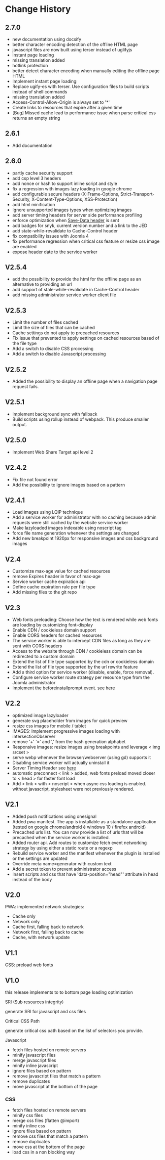 # Change History

## 2.7.0

- new documentation using docsify
- better character encoding detection of the offline HTML page
- javascript files are now built using terser instead of uglifyjs
- instant page loading
- missing translation added
- hotlink protection
- better detect character encoding when manually editing the offline page HTML
- Implement instant page loading
- Replace ugify-es with terser. Use configuration files to build scripts instead of shell commands
- missing translation added
- Access-Control-Allow-Origin is always set to '*'
- Create links to resources that expire after a given time
- \[Bug\] Missed cache lead to performance issue when parse critical css returns an empty string
  
## 2.6.1
 
- Add documentation
  
## 2.6.0

- partly cache security support
- add csp level 3 headers
- add nonce or hash to support inline script and style
- fix a regression with images lazy loading in google chrome
- add configurable secure headers (X-Frame-Options, Strict-Transport-Security, X-Content-Type-Options, XSS-Protection)
- add html minification
- Ignore unsupported images types when optimizing images
- add server timing headers for server side performance profiling
- enforce optimization when [Save-Data header](https://developers.google.com/web/fundamentals/performance/optimizing-content-efficiency/save-data/) is sent
- add badges for snyk, current version number and a link to the JED
- add state-while-revalidate to Cache-Control header
- fix compatibility issues with Joomla 4
- fix performance regression when critical css feature or resize css image are enabled
- expose header date to the service worker

## V2.5.4

- add the possibility to provide the html for the offline page as an alternative to providing an url
- add support of stale-while-revalidate in Cache-Control header
- add missing administrator service worker client file

## V2.5.3

- Limit the number of files cached
- Limit the size of files that can be cached
- Cache settings do not apply to precached resources
- Fix issue that prevented to apply settings on cached resources based of the file type
- Add a switch to disable CSS processing
- Add a switch to disable Javascript processing

## V2.5.2

- Added the possibility to display an offline page when a navigation page request fails.

## V2.5.1

- Implement background sync with fallback
- Build scripts using rollup instead of webpack. This produce smaller output.

## V2.5.0

- Implement Web Share Target api level 2

## V2.4.2

- Fix file not found error
- Add the possibility to ignore images based on a pattern

## V2.4.1

- Load images using LQIP technique
- Add a service worker for administrator with no caching because admin requests were still cached by the website service worker
- Make lazyloaded images indexable using noscript tag
- force file name generation whenever the settings are changed
- Add new breakpoint 1920px for responsive images and css background images

## V2.4

- Customize max-age value for cached resources
- remove Expires header in favor of max-age
- Service worker cache expiration api
- Define cache expiration rule per file type
- Add missing files to the git repo

## V2.3

- Web fonts preloading: Choose how the text is rendered while web fonts are loading by customizing font-display
- Enable CDN / cookieless domain support
- Enable CORS headers for cached resources
- The service worker is able to intercept CDN files as long as they are sent with CORS headers
- Access to the website through CDN / cookieless domain can be redirected to a custom domain
- Extend the list of file type supported by the cdn or cookieless domain
- Extend the list of file type supported by the url rewrite feature
- Add a third option for service worker (disable, enable, force removal).
- Configure service worker route strategy per resource type from the Joomla administrator
- Implement the beforeinstallprompt event. see [here](https://w3c.github.io/manifest/#beforeinstallpromptevent-interface)

## V2.2

- optimized image lazyloader
- generate svg placeholder from images for quick preview
- resize css images for mobile / tablet
- IMAGES: Implement progressive images loading with intersectionObserver
- remove '+' '=' and ',' from the hash generation alphabet
- Responsive images: resize images using breakpoints and leverage < img srcset >
- serve webp whenever the browser/webserver (using gd) supports it
- Disabling service worker will actually uninstall it
- Server Timing Header see [here](https://w3c.github.io/server-timing/#examples)
- automatic preconnect < link > added, web fonts preload moved closer to < head > for faster font load
- Add < link > with < noscript > when async css loading is enabled. without javascript, stylesheet were not previously rendered.

## V2.1

- Added push notifications using onesignal
- Added pwa manifest. The app is installable as a standalone application (tested on google chrome/android é windows 10 / firefox android)
- Precached urls list. You can now provide a list of urls that will be precached when the service worker is installed.
- Added router api. Add routes to customize fetch event networking strategy by using either a static route or a regexp
- Rebuild service worker and the manifest whenever the plugin is installed or the settings are updated
- Override meta name=generator with custom text
- Add a secret token to prevent administrator access
- Insert scripts and css that have 'data-position="head"' attribute in head instead of the body

## V2.0

PWA: implemented network strategies:

- Cache only
- Network only
- Cache first, falling back to network
- Network first, falling back to cache
- Cache, with network update

## V1.1

CSS: preload web fonts

## V1.0

this release implements to to bottom page loading optimization

SRI (Sub resources integrity)

generate SRI for javascript and css files

Critical CSS Path

generate critical css path based on the list of selectors you provide.

Javascript

- fetch files hosted on remote servers
- minify javascript files
- merge javascript files
- minify inline javascript
- ignore files based on pattern
- remove javascript files that match a pattern
- remove duplicates
- move javascript at the bottom of the page

### CSS

- fetch files hosted on remote servers
- minify css files
- merge css files (flatten @import)
- minify inline css
- ignore files based on pattern
- remove css files that match a pattern
- remove duplicates
- move css at the bottom of the page
- load css in a non blocking way
